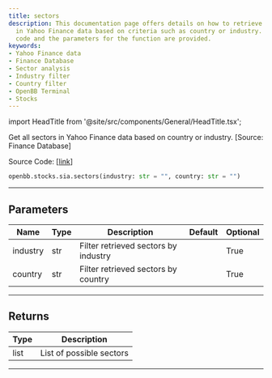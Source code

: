 ```yaml
---
title: sectors
description: This documentation page offers details on how to retrieve all sectors
  in Yahoo Finance data based on criteria such as country or industry. The source
  code and the parameters for the function are provided.
keywords:
- Yahoo Finance data
- Finance Database
- Sector analysis
- Industry filter
- Country filter
- OpenBB Terminal
- Stocks
---
```


import HeadTitle from '@site/src/components/General/HeadTitle.tsx';

<HeadTitle title="sectors - Sia - Stocks - Reference | OpenBB SDK Docs" />

Get all sectors in Yahoo Finance data based on country or industry. [Source: Finance Database]

Source Code: [[link](https://github.com/OpenBB-finance/OpenBBTerminal/tree/main/openbb_terminal/stocks/sector_industry_analysis/financedatabase_model.py#L44)]

```python
openbb.stocks.sia.sectors(industry: str = "", country: str = "")
```

---

## Parameters

| Name | Type | Description | Default | Optional |
| ---- | ---- | ----------- | ------- | -------- |
| industry | str | Filter retrieved sectors by industry |  | True |
| country | str | Filter retrieved sectors by country |  | True |


---

## Returns

| Type | Description |
| ---- | ----------- |
| list | List of possible sectors |
---
